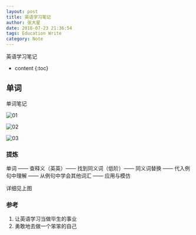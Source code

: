 ```yaml
---
layout: post 
title: 英语学习笔记
author: 张大星
date: 2018-07-23 21:36:54
tags: Education Write
category: Note
---
```

英语学习笔记


* content
{:toc}
 
  
  
  
## 单词

单词笔记

![01](http://7xvssh.com1.z0.glb.clouddn.com/01.jpg)

![02](http://7xvssh.com1.z0.glb.clouddn.com/02.jpg)

![03](http://7xvssh.com1.z0.glb.clouddn.com/03.jpg)

### 提炼

单词 —— 查释义（英英）—— 找到同义词（低阶）—— 同义词替换 —— 代入例句中理解 —— 从例句中学会其他词汇 —— 应用与模仿

详细见上图

### 参考

1. 让英语学习当做毕生的事业
2. 勇敢地去做一个笨笨的自己



